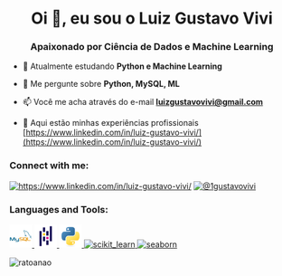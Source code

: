 <h1 align="center">Oi 👋, eu sou o Luiz Gustavo Vivi</h1>
<h3 align="center">Apaixonado por Ciência de Dados e Machine Learning</h3>

- 🌱 Atualmente estudando **Python e Machine Learning**

- 💬 Me pergunte sobre **Python, MySQL, ML**

- 📫 Você me acha através do e-mail **luizgustavovivi@gmail.com**

- 📄 Aqui estão minhas experiências profissionais [https://www.linkedin.com/in/luiz-gustavo-vivi/](https://www.linkedin.com/in/luiz-gustavo-vivi/)

<h3 align="left">Connect with me:</h3>
<p align="left">
<a href="https://linkedin.com/in/https://www.linkedin.com/in/luiz-gustavo-vivi/" target="blank"><img align="center" src="https://raw.githubusercontent.com/rahuldkjain/github-profile-readme-generator/master/src/images/icons/Social/linked-in-alt.svg" alt="https://www.linkedin.com/in/luiz-gustavo-vivi/" height="30" width="40" /></a>
<a href="https://instagram.com/@1gustavovivi" target="blank"><img align="center" src="https://raw.githubusercontent.com/rahuldkjain/github-profile-readme-generator/master/src/images/icons/Social/instagram.svg" alt="@1gustavovivi" height="30" width="40" /></a>
</p>

<h3 align="left">Languages and Tools:</h3>
<p align="left"> <a href="https://www.mysql.com/" target="_blank" rel="noreferrer"> <img src="https://raw.githubusercontent.com/devicons/devicon/master/icons/mysql/mysql-original-wordmark.svg" alt="mysql" width="40" height="40"/> </a> <a href="https://pandas.pydata.org/" target="_blank" rel="noreferrer"> <img src="https://raw.githubusercontent.com/devicons/devicon/2ae2a900d2f041da66e950e4d48052658d850630/icons/pandas/pandas-original.svg" alt="pandas" width="40" height="40"/> </a> <a href="https://www.python.org" target="_blank" rel="noreferrer"> <img src="https://raw.githubusercontent.com/devicons/devicon/master/icons/python/python-original.svg" alt="python" width="40" height="40"/> </a> <a href="https://scikit-learn.org/" target="_blank" rel="noreferrer"> <img src="https://upload.wikimedia.org/wikipedia/commons/0/05/Scikit_learn_logo_small.svg" alt="scikit_learn" width="40" height="40"/> </a> <a href="https://seaborn.pydata.org/" target="_blank" rel="noreferrer"> <img src="https://seaborn.pydata.org/_images/logo-mark-lightbg.svg" alt="seaborn" width="40" height="40"/> </a> </p>

<p><img align="center" src="https://github-readme-stats.vercel.app/api/top-langs?username=ratoanao&show_icons=true&locale=en&layout=compact" alt="ratoanao" /></p>




<!---
- 👋 Hi, I’m @ratoanao
- 👀 I’m interested in ...
- 🌱 I’m currently learning ...
- 💞️ I’m looking to collaborate on ...
- 📫 How to reach me ...


ratoanao/ratoanao is a ✨ special ✨ repository because its `README.md` (this file) appears on your GitHub profile.
You can click the Preview link to take a look at your changes.
--->
